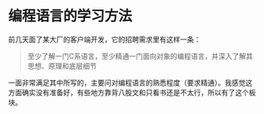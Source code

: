 # 编程语言的学习方法

前几天面了某大厂的客户端开发，它的招聘需求里有这样一条：

> 至少了解一门C系语言，至少精通一门面向对象的编程语言，并深入了解其思想、原理和底层细节

一面非常满足其中所写的，主要问对编程语言的熟悉程度（要求精通）。我感觉这方面确实没有准备好，有些地方靠背八股文和只看书还是不太行，所以有了这个板块。

